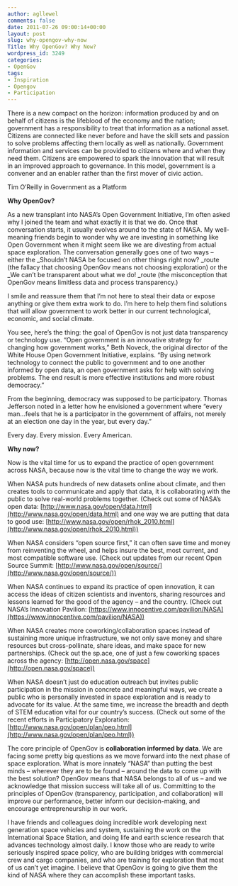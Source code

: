 ```yaml
---
author: agllewel
comments: false
date: 2011-07-26 09:00:14+00:00
layout: post
slug: why-opengov-why-now
Title: Why OpenGov? Why Now?
wordpress_id: 3249
categories:
- OpenGov
tags:
- Inspiration
- Opengov
- Participation
---
```


There is a new compact on the horizon: information produced by and on behalf of citizens is the lifeblood of the economy and the nation; government has a responsibility to treat that information as a national asset. Citizens are connected like never before and have the skill sets and passion to solve problems affecting them locally as well as nationally. Government information and services can be provided to citizens where and when they need them. Citizens are empowered to spark the innovation that will result in an improved approach to governance. In this model, government is a convener and an enabler rather than the first mover of civic action.




Tim O’Reilly in Government as a Platform


**Why OpenGov?**

As a new transplant into NASA’s Open Government Initiative, I’m often asked why I joined the team and what exactly it is that we do. Once that conversation starts, it usually evolves around to the state of NASA. My well-meaning friends begin to wonder why we are investing in something like Open Government when it might seem like we are divesting from actual space exploration. The conversation generally goes one of two ways – either the _Shouldn’t NASA be focused on other things right now? _route (the fallacy that choosing OpenGov means not choosing exploration) or the _We can’t be transparent about what we do! _route (the misconception that OpenGov means limitless data and process transparency.)

I smile and reassure them that I’m not here to steal their data or expose anything or give them extra work to do. I’m here to help them find solutions that will allow government to work better in our current technological, economic, and social climate.

You see, here’s the thing: the goal of OpenGov is not just data transparency or technology use. “Open government is an innovative strategy for changing how government works,” Beth Noveck, the original director of the White House Open Government Initiative, explains. “By using network technology to connect the public to government and to one another informed by open data, an open government asks for help with solving problems. The end result is more effective institutions and more robust democracy.”

From the beginning, democracy was supposed to be participatory. Thomas Jefferson noted in a letter how he envisioned a government where “every man…feels that he is a participator in the government of affairs, not merely at an election one day in the year, but every day.”

Every day. Every mission. Every American.

**Why now?**

Now is the vital time for us to expand the practice of open government across NASA, because now is the vital time to change the way we work.

When NASA puts hundreds of new datasets online about climate, and then creates tools to communicate and apply that data, it is collaborating with the public to solve real-world problems together. (Check out some of NASA’s open data: [http://www.nasa.gov/open/data.html](http://www.nasa.gov/open/data.html) and one way we are putting that data to good use: [http://www.nasa.gov/open/rhok_2010.html](http://www.nasa.gov/open/rhok_2010.html))

When NASA considers “open source first,” it can often save time and money from reinventing the wheel, and helps insure the best, most current, and most compatible software use. (Check out updates from our recent Open Source Summit: [http://www.nasa.gov/open/source/](http://www.nasa.gov/open/source/))

When NASA continues to expand its practice of open innovation, it can access the ideas of citizen scientists and inventors, sharing resources and lessons learned for the good of the agency – and the country. (Check out NASA’s Innovation Pavilion: [https://www.innocentive.com/pavilion/NASA](https://www.innocentive.com/pavilion/NASA))

When NASA creates more coworking/collaboration spaces instead of sustaining more unique infrastructure, we not only save money and share resources but cross-pollinate, share ideas, and make space for new partnerships. (Check out the sp.ace, one of just a few coworking spaces across the agency: [http://open.nasa.gov/space](http://open.nasa.gov/space))

When NASA doesn’t just do education outreach but invites public participation in the mission in concrete and meaningful ways, we create a public who is personally invested in space exploration and is ready to advocate for its value. At the same time, we increase the breadth and depth of STEM education vital for our country’s success. (Check out some of the recent efforts in Participatory Exploration: [http://www.nasa.gov/open/plan/peo.html](http://www.nasa.gov/open/plan/peo.html))

The core principle of OpenGov is **collaboration informed by data**. We are facing some pretty big questions as we move forward into the next phase of space exploration. What is more innately “NASA” than putting the best minds – wherever they are to be found – around the data to come up with the best solution? OpenGov means that NASA belongs to all of us – and we acknowledge that mission success will take all of us. Committing to the principles of OpenGov (transparency, participation, and collaboration) will improve our performance, better inform our decision-making, and encourage entrepreneurship in our work.

I have friends and colleagues doing incredible work developing next generation space vehicles and system, sustaining the work on the International Space Station, and doing life and earth science research that advances technology almost daily. I know those who are ready to write seriously inspired space policy, who are building bridges with commercial crew and cargo companies, and who are training for exploration that most of us can’t yet imagine. I believe that OpenGov is going to give them the kind of NASA where they can accomplish these important tasks.


